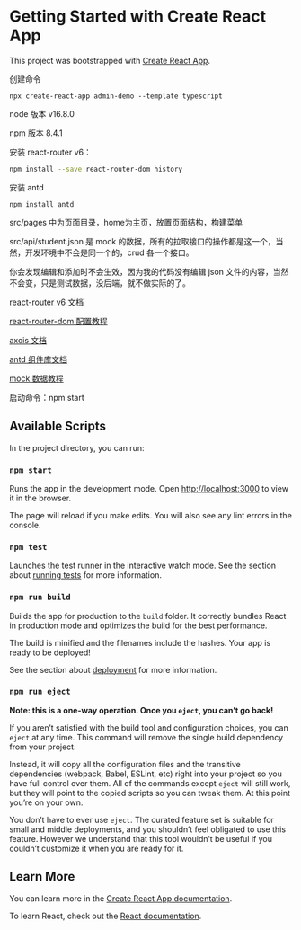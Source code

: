# Getting Started with Create React App

This project was bootstrapped with [Create React App](https://github.com/facebook/create-react-app).

创建命令

```
npx create-react-app admin-demo --template typescript
```

node 版本 v16.8.0

npm 版本 8.4.1

安装 react-router v6：

```bash
npm install --save react-router-dom history
```

安装 antd

`npm install antd`


src/pages 中为页面目录，home为主页，放置页面结构，构建菜单

src/api/student.json 是 mock 的数据，所有的拉取接口的操作都是这一个，当然，开发环境中不会是同一个的，crud 各一个接口。

你会发现编辑和添加时不会生效，因为我的代码没有编辑 json 文件的内容，当然不会变，只是测试数据，没后端，就不做实际的了。

[react-router v6 文档](https://reactrouter.com/en/main/start/overview)

[react-router-dom 配置教程](https://blog.csdn.net/weixin_44051815/article/details/121413076)

[axois 文档](http://www.axios-js.com/docs/)

[antd 组件库文档](https://ant.design/components/overview-cn/)

[mock 数据教程](https://www.php.cn/js-tutorial-465438.html)


启动命令：npm start




## Available Scripts

In the project directory, you can run:

### `npm start`

Runs the app in the development mode.
Open [http://localhost:3000](http://localhost:3000) to view it in the browser.

The page will reload if you make edits.
You will also see any lint errors in the console.

### `npm test`

Launches the test runner in the interactive watch mode.
See the section about [running tests](https://facebook.github.io/create-react-app/docs/running-tests) for more information.

### `npm run build`

Builds the app for production to the `build` folder.
It correctly bundles React in production mode and optimizes the build for the best performance.

The build is minified and the filenames include the hashes.
Your app is ready to be deployed!

See the section about [deployment](https://facebook.github.io/create-react-app/docs/deployment) for more information.

### `npm run eject`

**Note: this is a one-way operation. Once you `eject`, you can’t go back!**

If you aren’t satisfied with the build tool and configuration choices, you can `eject` at any time. This command will remove the single build dependency from your project.

Instead, it will copy all the configuration files and the transitive dependencies (webpack, Babel, ESLint, etc) right into your project so you have full control over them. All of the commands except `eject` will still work, but they will point to the copied scripts so you can tweak them. At this point you’re on your own.

You don’t have to ever use `eject`. The curated feature set is suitable for small and middle deployments, and you shouldn’t feel obligated to use this feature. However we understand that this tool wouldn’t be useful if you couldn’t customize it when you are ready for it.

## Learn More

You can learn more in the [Create React App documentation](https://facebook.github.io/create-react-app/docs/getting-started).

To learn React, check out the [React documentation](https://reactjs.org/).
